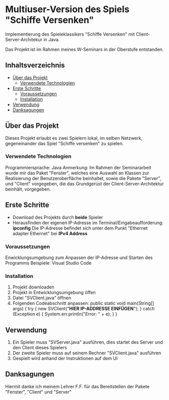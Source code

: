 # Multiuser-Version des Spiels "Schiffe Versenken"

Implementierung des Spieleklassikers "Schiffe Versenken" mit Client-Server-Architekur in Java. 

Das Projekt ist im Rahmen meines W-Seminars in der Oberstufe entstanden.

## Inhaltsverzeichnis

- [Über das Projekt](#über-das-projekt)
    - [Verwendete Technologien](#verwendete-technologien)
- [Erste Schritte](#erste-schritte)
    - [Voraussetzungen](#voraussetzungen)
    - [Installation](#installation)
- [Verwendung](#verwendung)
- [Danksagungen](#danksagungen)

## Über das Projekt

Dieses Projekt erlaubt es zwei Spielern lokal, im selben Netzwerk, gegeneinander das Spiel "Schiffe versenken" zu spielen.

### Verwendete Technologien

Programmiersprache: Java
Anmerkung: 
    Im Rahmen der Seminararbeit wurde mir das Paket "Fenster", welches eine Auswahl an Klassen zur Realisierung der Benutzeroberfläche  beinhaltet, sowie die Pakete "Server", und "Client" vorgegeben, die das Grundgerüst der Client-Server-Architektur beinhält, vorgegeben.

## Erste Schritte

- Download des Projekts durch **beide** Spieler
- Herausfinden der eigenen IP-Adresse
    im Terminal/Eingabeaufforderung: **ipconfig**
    Die IP-Adresse befindet sich unter dem Punkt "Ethernet adapter Ethernet" bei **IPv4 Address**

### Voraussetzungen

Enwicklungsumgebung zum Anpassen der IP-Adresse und Starten des Programms
Beispiele: Visual Studio Code

### Installation

1. Projekt downloaden
2. Projekt in Entwicklungsumgebung öffen
3. Datei "SVClient.java" öffnen
4. Folgenden Codeabschnitt anpassen:
    public static void main(String[] args) {
        try {
            new SVClient("**HIER IP-ADDRESSE EINFÜGEN**");
        } catch (Exception e) {
            System.err.println("Error: " + e);
        }
     }

## Verwendung

1. Ein Spieler muss "SVServer.java" ausführen, dies startet des Server und den Client dieses Spielers
2. Der zweite Spieler muss auf seinem Rechner "SVClient.java" ausführen
3. Gespielt wird anhand der Instruktionen auf dem UI

## Danksagungen

Hiermit danke ich meinem Lehrer F.F. für das Bereitstellen der Pakete "Fenster", "Client" und "Server"
